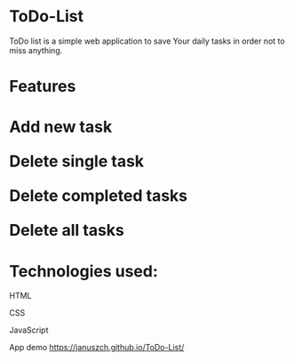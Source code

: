 <h1> ToDo-List </h1>
<p> ToDo list is a simple web application to save Your daily tasks in order not to miss anything. <p>

<h1> Features <h1>
  <p> Add new task </p>
  <p> Delete single task </p>
  <p> Delete completed tasks </p>
  <p> Delete all tasks </p>
  
<h1> Technologies used: </h1>
  <p> HTML </p>
  <p> CSS </p>
  <p> JavaScript </p> 

App demo
https://januszch.github.io/ToDo-List/
